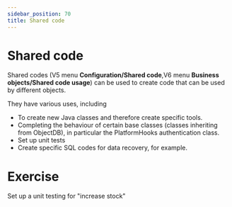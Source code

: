 ```yaml
---
sidebar_position: 70
title: Shared code
---
```


Shared code
====================
Shared codes (V5 menu **Configuration/Shared code**,V6 menu **Business objects/Shared code usage**) can be used to create code that can be used by different objects.  

They have various uses, including  
* To create new Java classes and therefore create specific tools.  
* Completing the behaviour of certain base classes (classes inheriting from ObjectDB), in particular the PlatformHooks authentication class.  
* Set up unit tests  
* Create specific SQL codes for data recovery, for example.  

Exercise
====================
Set up a unit testing for "increase stock"